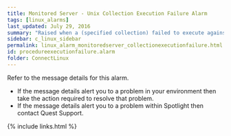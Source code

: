 ```yaml
---
title: ﻿Monitored Server - Unix Collection Execution Failure Alarm
tags: [linux_alarms]
last_updated: July 29, 2016
summary: "Raised when a (specified collection) failed to execute against the server."
sidebar: c_linux_sidebar
permalink: linux_alarm_monitoredserver_collectionexecutionfailure.html
id: procedureexecutionfailure.alarm
folder: ConnectLinux
---
```



Refer to the message details for this alarm.

* If the message details alert you to a problem in your environment then take the action required to resolve that problem.
* If the message details alert you to a problem within Spotlight then contact Quest Support.


{% include links.html %}
